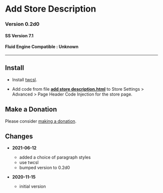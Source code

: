 # Add Store Description

### Version 0.2d0

#### SS Version 7.1

#### Fluid Engine Compatible : Unknown

---

## Install

* Install
  [twcsl](https://github.com/tomsWebConsulting/twcsl#install-options).
  
* Add code from file
  **[add store description.html](add%20store%20description.html#L1)**
  to Store Settings > Advanced > Page Header Code Injection for the store page.

## Make a Donation

Please consider
[making a donation](https://github.com/tomsWebConsulting/twcsl#make-a-donation).

## Changes

* **2021-06-12**

  * added a choice of paragraph styles
  * use twcsl
  * bumped version to 0.2d0
  
* **2020-11-15**

  * initial version
